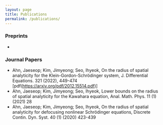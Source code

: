 ```yaml
---
layout: page
title: Publications
permalink: /publications/
---
```


### Preprints
- 

### Journal Papers
- Ahn, Jaeseop; Kim, Jimyeong; Seo, Ihyeok, On the radius of spatial analyticity for the Klein-Gordon-Schrödinger system, J. Differential Equations. 321 (2022), 449-474 [pdf(https://arxiv.org/pdf/2012.15514.pdf)]
- Ahn, Jaeseop; Kim, Jimyeong; Seo, Ihyeok, Lower bounds on the radius of spatial analyticity for the Kawahara equation, Anal. Math. Phys. 11 (1) (2021) 28
- Ahn, Jaeseop; Kim, Jimyeong; Seo, Ihyeok, On the radius of spatial analyticity for defocusing nonlinear Schrödinger equations, Discrete Contin. Dyn. Syst. 40 (1) (2020) 423-439 